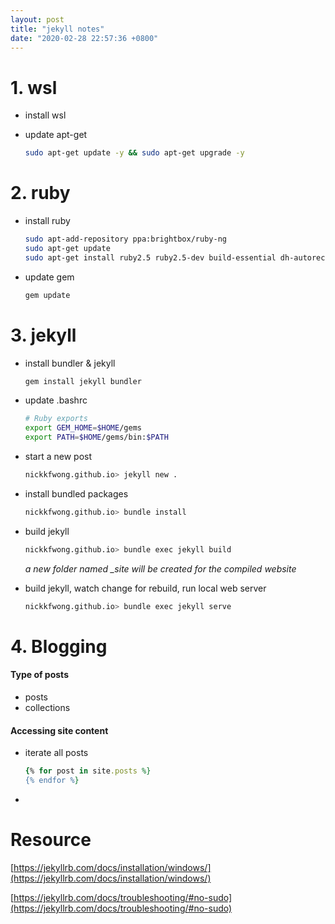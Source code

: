 ```yaml
---
layout: post
title: "jekyll notes"
date: "2020-02-28 22:57:36 +0800"
---
```

# 1. wsl
- install wsl
- update apt-get

    ```bash
    sudo apt-get update -y && sudo apt-get upgrade -y
    ```

# 2. ruby
- install ruby

    ```bash
    sudo apt-add-repository ppa:brightbox/ruby-ng
    sudo apt-get update
    sudo apt-get install ruby2.5 ruby2.5-dev build-essential dh-autoreconf
    ```

- update gem

    ```bash
    gem update
    ```

# 3. jekyll
- install bundler & jekyll

    ```bash
    gem install jekyll bundler
    ```

- update .bashrc

    ```bash
    # Ruby exports
    export GEM_HOME=$HOME/gems
    export PATH=$HOME/gems/bin:$PATH
    ```
- start a new post

    ```bash
    nickkfwong.github.io> jekyll new .
    ```

- install bundled packages

    ```bash
    nickkfwong.github.io> bundle install
    ```

- build jekyll

    ```bash
    nickkfwong.github.io> bundle exec jekyll build
    ```
    *a new folder named _site will be created for the compiled website*

- build jekyll, watch change for rebuild, run local web server

    ```bash
    nickkfwong.github.io> bundle exec jekyll serve
    ```

# 4. Blogging
#### Type of posts
- posts
- collections

#### Accessing site content
- iterate all posts

  ```ruby
  {% for post in site.posts %}
  {% endfor %}
  ```

-

# Resource
[https://jekyllrb.com/docs/installation/windows/](https://jekyllrb.com/docs/installation/windows/)

[https://jekyllrb.com/docs/troubleshooting/#no-sudo](https://jekyllrb.com/docs/troubleshooting/#no-sudo)
